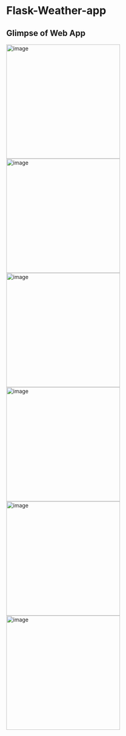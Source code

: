 # Flask-Weather-app

## Glimpse of Web App

<img width="300" alt="image" src="https://github.com/0904-mansi/Flask-Weather-app/assets/81081105/318ca217-43f6-4ede-bfd4-453784cb1242">
<img width="300" alt="image" src="https://github.com/0904-mansi/Flask-Weather-app/assets/81081105/5501e9ac-d20b-41fe-b8f2-b7b911daf21d">
<img width="300" alt="image" src="https://github.com/0904-mansi/Flask-Weather-app/assets/81081105/ff83ba56-3c0b-432f-948c-1969c1ea026f">
<img width="300" alt="image" src="https://github.com/0904-mansi/Flask-Weather-app/assets/81081105/266c6384-a7de-4740-bf89-572f1c3b119b">
<img width="300" alt="image" src="https://github.com/0904-mansi/Flask-Weather-app/assets/81081105/4b09958e-47a3-460b-b68a-e3c1a872eb70">
<img width="300" alt="image" src="https://github.com/0904-mansi/Flask-Weather-app/assets/81081105/318ca217-43f6-4ede-bfd4-453784cb1242">
